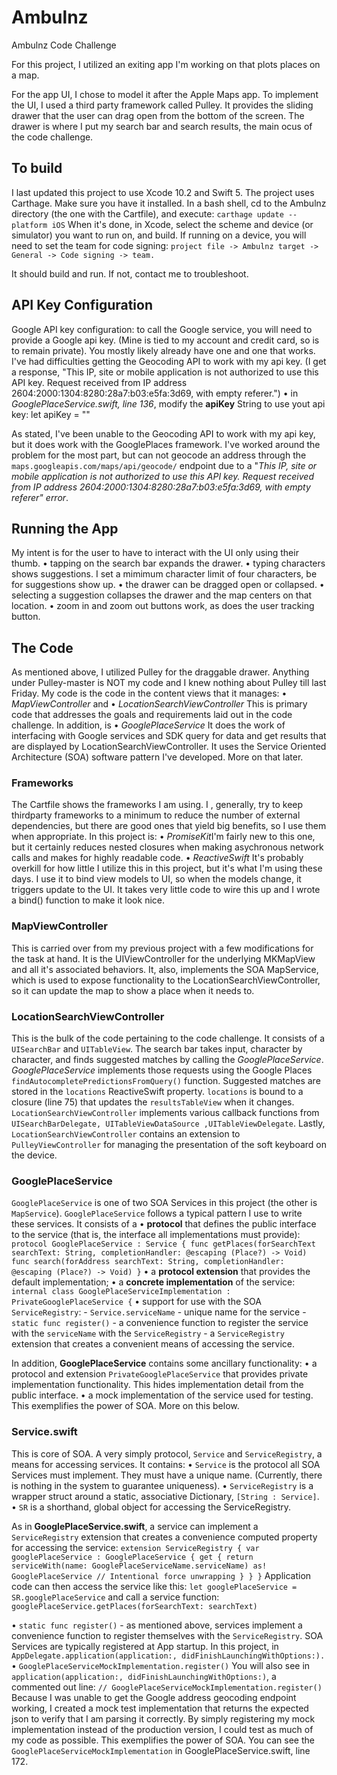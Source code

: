 # **Ambulnz**
Ambulnz Code Challenge

For this project, I utilized an exiting app I'm working on that plots places on a map.

For the app UI, I chose to model it after the Apple Maps app.  To implement the UI, I used a third party framework called Pulley. It provides the sliding drawer that the user can drag open from the bottom of the screen.  The drawer is where I put my search bar and search results, the main ocus of the code challenge.

## **To build**
I last updated this project to use Xcode 10.2 and Swift 5.
The project uses Carthage. Make sure you have it installed. In a bash shell, cd to the Ambulnz directory (the one with the Cartfile), and execute:
	`carthage update --platform iOS`
When it's done, in Xcode, select the scheme and device (or simulator) you want to run on, and build. If running on a device, you will need to set the team for code signing: `project file -> Ambulnz target -> General -> Code signing -> team.`

It should build and run.  If not, contact me to troubleshoot.

## **API Key Configuration**
Google API key configuration: to call the Google service, you will need to provide a Google api key. (Mine is tied to my account and credit card, so is to remain private).  You mostly likely already have one and one that works. I've had difficulties getting the Geocoding API to work with my api key. (I get a response, "This IP, site or mobile application is not authorized to use this API key. Request received from IP address 2604:2000:1304:8280:28a7:b03:e5fa:3d69, with empty referer.")
• in *GooglePlaceService.swift, line 136*, modify the **apiKey** String to use yout api key:
			let apiKey = "<replace with your api key here>"

As stated, I've been unable to the Geocoding API to work with my api key, but it does work with the GooglePlaces framework. I've worked around the problem for the most part, but can not geocode an address through the `maps.googleapis.com/maps/api/geocode/` endpoint due to a "*This IP, site or mobile application is not authorized to use this API key. Request received from IP address 2604:2000:1304:8280:28a7:b03:e5fa:3d69, with empty referer" error*.

## **Running the App**
My intent is for the user to have to interact with the UI only using their thumb.
	• tapping on the search bar expands the drawer.
	• typing characters shows suggestions.  I set a mimimum character limit of four characters, be for suggestions show up.
	• the drawer can be dragged open or collapsed.
	• selecting a suggestion collapses the drawer and the map centers on that location.
	• zoom in and zoom out buttons work, as does the user tracking button.

## **The Code**

As mentioned above, I utilized Pulley for the draggable drawer.  Anything under Pulley-master is NOT my code and I knew nothing about Pulley till last Friday. My code is the code in the content views that it manages:
• *MapViewController* and
• *LocationSearchViewController* This is primary code that addresses the goals and requirements laid out in the code challenge.
In addition, is
• *GooglePlaceService* It does the work of interfacing with Google services and SDK query for data and get results that are displayed by LocationSearchViewController. It uses the Service Oriented Architecture (SOA) software pattern I've developed. More on that later.

### **Frameworks**
The Cartfile shows the frameworks I am using. I , generally, try to keep thirdparty frameworks to a minimum to reduce the number of external dependencies, but there are good ones that yield big benefits, so I use them when appropriate. In this project is:
• *PromiseKit*I'm fairly new to this one, but it certainly reduces nested closures when making asychronous network calls and makes for highly readable code.
• *ReactiveSwift* It's probably overkill for how little I utilize this in this project, but it's what I'm using these days. I use it to bind view models to UI, so when the models change, it triggers update to the UI.  It takes very little code to wire this up and I wrote a bind() function to make it look nice.

### **MapViewController**
This is carried over from my previous project with a few modifications for the task at hand. It is the UIViewController for the underlying MKMapView and all it's associated behaviors. It, also, implements the SOA MapService, which is used to expose functionality to the LocationSearchViewController, so it can update the map to show a place when it needs to.

### **LocationSearchViewController**
This is the bulk of the code pertaining to the code challenge.  It consists of a `UISearchBar` and `UITableView`.
The search bar takes input, character by character, and finds suggested matches by calling the *GooglePlaceService*. *GooglePlaceService* implements those requests using the Google Places `findAutocompletePredictionsFromQuery()` function.
Suggested matches are stored in the `locations` ReactiveSwift property.  `locations`  is bound to a closure (line 75) that updates the `resultsTableView` when it changes.
`LocationSearchViewController` implements various callback functions from `UISearchBarDelegate, UITableViewDataSource ,UITableViewDelegate`.
Lastly, `LocationSearchViewController` contains an extension to `PulleyViewController` for managing the presentation of the soft keyboard on the device.

### **GooglePlaceService**
`GooglePlaceService` is one of two SOA Services in this project (the other is `MapService`).  `GooglePlaceService` follows a typical pattern I use to write these services.  It consists of a 
• **protocol** that defines the public interface to the service (that is, the interface all implementations must provide):
	`protocol GooglePlaceService : Service {
		func getPlaces(forSearchText searchText: String, completionHandler: @escaping (Place?) -> Void)
		func search(forAddress searchText: String, completionHandler: @escaping (Place?) -> Void)
	}`
• a **protocol extension** that provides the default implementation;
• a **concrete implementation** of the service:
	`internal class GooglePlaceServiceImplementation : PrivateGooglePlaceService {`
• support for use with the SOA `ServiceRegistry`:
	- `Service.serviceName` - unique name for the service
	- `static func register()` - a convenience function to register the service with the `serviceName` with the `ServiceRegistry`
	- a `ServiceRegistry` extension that creates a convenient means of accessing the service.

In addition, **GooglePlaceService** contains some ancillary functionality:
• a protocol and extension `PrivateGooglePlaceService` that provides private implementation functionality. This hides implementation detail from the public interface.
• a mock implementation of the service used for testing.  This exemplifies the power of SOA. More on this below.

### **Service.swift**
This is core of SOA. A very simply protocol, `Service` and `ServiceRegistry`, a means for accessing services. It contains:
• `Service` is the protocol all SOA Services must implement.  They must have a unique name. (Currently, there is nothing in the system to guarantee uniqueness).
• `ServiceRegistry` is a wrapper struct around a static, associative Dictionary, `[String : Service]`.
• `SR` is a shorthand, global object for accessing the ServiceRegistry.

As in **GooglePlaceService.swift**, a service can implement a `ServiceRegistry` extension that creates a convenience computed property for accessing the service:
	`extension ServiceRegistry {
		var googlePlaceService : GooglePlaceService {
			get {
				return serviceWith(name: GooglePlaceServiceName.serviceName) as! GooglePlaceService	// Intentional force unwrapping
			}
		}
	}`
Application code can then access the service like this:
	`let googlePlaceService = SR.googlePlaceService`
and call a service function:
	`googlePlaceService.getPlaces(forSearchText: searchText)`

• `static func register()` - as mentioned above, services implement a convenience function to register themselves with the `ServiceRegistry`.
SOA Services are typically registered at App startup.  In this project, in `AppDelegate.application(application:, didFinishLaunchingWithOptions:).`
 • `GooglePlaceServiceMockImplementation.register()`
 You will also see in `application(application:, didFinishLaunchingWithOptions:)`, a commented out line:
	 `// GooglePlaceServiceMockImplementation.register()`
Because I was unable to get the Google address geocoding endpoint working, I created a mock test implementation that returns the expected json to verify that I am parsing it correctly. By simply registering my mock implementation instead of the production version, I could test as much of my code as possible. This exemplifies the power of SOA.  You can see the `GooglePlaceServiceMockImplementation` in GooglePlaceService.swift, line 172.
